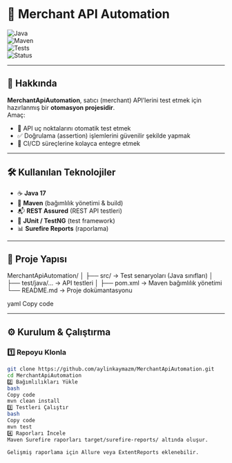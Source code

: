 # 🚀 Merchant API Automation  

![Java](https://img.shields.io/badge/Java-17-blue?logo=java)  
![Maven](https://img.shields.io/badge/Maven-Build-orange?logo=apache-maven)  
![Tests](https://img.shields.io/badge/Tests-Automated-green?logo=testing-library)  
![Status](https://img.shields.io/badge/Status-Active-success?style=flat)

---

## 📖 Hakkında  
**MerchantApiAutomation**, satıcı (merchant) API’lerini test etmek için hazırlanmış bir **otomasyon projesidir**.  
Amaç:  
- 🔎 API uç noktalarını otomatik test etmek  
- ✅ Doğrulama (assertion) işlemlerini güvenilir şekilde yapmak  
- 🔄 CI/CD süreçlerine kolayca entegre etmek  

---

## 🛠️ Kullanılan Teknolojiler  
- ☕ **Java 17**  
- 🐘 **Maven** (bağımlılık yönetimi & build)  
- 📬 **REST Assured** (REST API testleri)  
- 🧪 **JUnit / TestNG** (test framework)  
- 📊 **Surefire Reports** (raporlama)

---

## 📂 Proje Yapısı  
MerchantApiAutomation/
│
├── src/ → Test senaryoları (Java sınıfları)
│ ├── test/java/... → API testleri
│
├── pom.xml → Maven bağımlılık yönetimi
└── README.md → Proje dokümantasyonu

yaml
Copy code

---

## ⚙️ Kurulum & Çalıştırma  

### 1️⃣ Repoyu Klonla  
```bash
git clone https://github.com/aylinkaymazm/MerchantApiAutomation.git
cd MerchantApiAutomation
2️⃣ Bağımlılıkları Yükle
bash
Copy code
mvn clean install
3️⃣ Testleri Çalıştır
bash
Copy code
mvn test
4️⃣ Raporları İncele
Maven Surefire raporları target/surefire-reports/ altında oluşur.

Gelişmiş raporlama için Allure veya ExtentReports eklenebilir.
